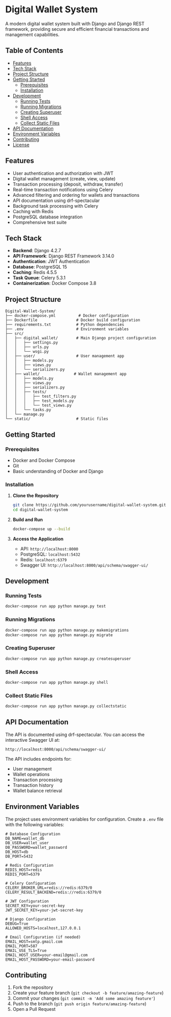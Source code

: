 # Digital Wallet System

A modern digital wallet system built with Django and Django REST framework, providing secure and efficient financial transactions and management capabilities.

## Table of Contents

- [Features](#features)
- [Tech Stack](#tech-stack)
- [Project Structure](#project-structure)
- [Getting Started](#getting-started)
  - [Prerequisites](#prerequisites)
  - [Installation](#installation)
- [Development](#development)
  - [Running Tests](#running-tests)
  - [Running Migrations](#running-migrations)
  - [Creating Superuser](#creating-superuser)
  - [Shell Access](#shell-access)
  - [Collect Static Files](#collect-static-files)
- [API Documentation](#api-documentation)
- [Environment Variables](#environment-variables)
- [Contributing](#contributing)
- [License](#license)

## Features

- User authentication and authorization with JWT
- Digital wallet management (create, view, update)
- Transaction processing (deposit, withdraw, transfer)
- Real-time transaction notifications using Celery
- Advanced filtering and ordering for wallets and transactions
- API documentation using drf-spectacular
- Background task processing with Celery
- Caching with Redis
- PostgreSQL database integration
- Comprehensive test suite

## Tech Stack

- **Backend**: Django 4.2.7
- **API Framework**: Django REST Framework 3.14.0
- **Authentication**: JWT Authentication
- **Database**: PostgreSQL 15
- **Caching**: Redis 4.5.5
- **Task Queue**: Celery 5.3.1
- **Containerization**: Docker Compose 3.8


## Project Structure

```
Digital-Wallet-System/
├── docker-compose.yml          # Docker configuration
├── Dockerfile                 # Docker build configuration
├── requirements.txt           # Python dependencies
├── .env                       # Environment variables
├── src/
│   ├── digital_wallet/        # Main Django project configuration
│   │   ├── settings.py
│   │   ├── urls.py
│   │   └── wsgi.py
│   ├── user/                  # User management app
│   │   ├── models.py
│   │   ├── views.py
│   │   └── serializers.py
│   ├── wallet/               # Wallet management app
│   │   ├── models.py
│   │   ├── views.py
│   │   ├── serializers.py
│   │   ├── tests/
│   │   │   ├── test_filters.py
│   │   │   ├── test_models.py
│   │   │   └── test_views.py
│   │   └── tasks.py
│   └── manage.py
└── static/                    # Static files
```

## Getting Started

### Prerequisites

- Docker and Docker Compose
- Git
- Basic understanding of Docker and Django

### Installation

1. **Clone the Repository**
   ```bash
   git clone https://github.com/yourusername/digital-wallet-system.git
   cd digital-wallet-system
   ```

2. **Build and Run**
   ```bash
   docker-compose up --build
   ```

3. **Access the Application**
   - API: `http://localhost:8000`
   - PostgreSQL: `localhost:5432`
   - Redis: `localhost:6379`
   - Swagger UI: `http://localhost:8000/api/schema/swagger-ui/`

## Development

### Running Tests

```bash
docker-compose run app python manage.py test
```

### Running Migrations

```bash
docker-compose run app python manage.py makemigrations
docker-compose run app python manage.py migrate
```

### Creating Superuser

```bash
docker-compose run app python manage.py createsuperuser
```

### Shell Access

```bash
docker-compose run app python manage.py shell
```

### Collect Static Files

```bash
docker-compose run app python manage.py collectstatic
```

## API Documentation

The API is documented using drf-spectacular. You can access the interactive Swagger UI at:

`http://localhost:8000/api/schema/swagger-ui/`

The API includes endpoints for:
- User management
- Wallet operations
- Transaction processing
- Transaction history
- Wallet balance retrieval

## Environment Variables

The project uses environment variables for configuration. Create a `.env` file with the following variables:

```
# Database Configuration
DB_NAME=wallet_db
DB_USER=wallet_user
DB_PASSWORD=wallet_password
DB_HOST=db
DB_PORT=5432

# Redis Configuration
REDIS_HOST=redis
REDIS_PORT=6379

# Celery Configuration
CELERY_BROKER_URL=redis://redis:6379/0
CELERY_RESULT_BACKEND=redis://redis:6379/0

# JWT Configuration
SECRET_KEY=your-secret-key
JWT_SECRET_KEY=your-jwt-secret-key

# Django Configuration
DEBUG=True
ALLOWED_HOSTS=localhost,127.0.0.1

# Email Configuration (if needed)
EMAIL_HOST=smtp.gmail.com
EMAIL_PORT=587
EMAIL_USE_TLS=True
EMAIL_HOST_USER=your-email@gmail.com
EMAIL_HOST_PASSWORD=your-email-password
```

## Contributing

1. Fork the repository
2. Create your feature branch (`git checkout -b feature/amazing-feature`)
3. Commit your changes (`git commit -m 'Add some amazing feature'`)
4. Push to the branch (`git push origin feature/amazing-feature`)
5. Open a Pull Request
